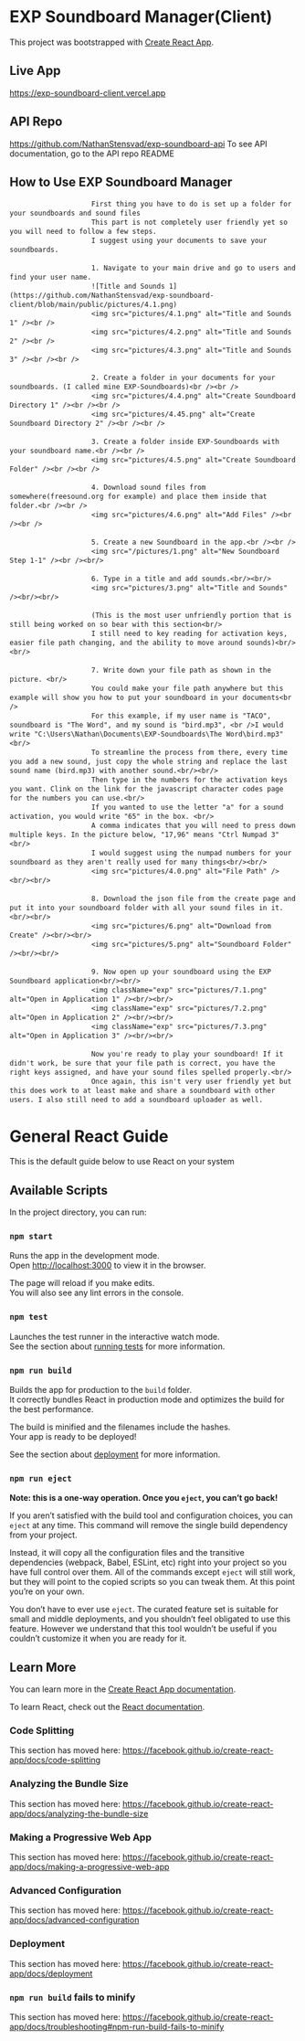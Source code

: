 # EXP Soundboard Manager(Client)

This project was bootstrapped with [Create React App](https://github.com/facebook/create-react-app).


## Live App

https://exp-soundboard-client.vercel.app

## API Repo

https://github.com/NathanStensvad/exp-soundboard-api
To see API documentation, go to the API repo README

## How to Use EXP Soundboard Manager

                        First thing you have to do is set up a folder for your soundboards and sound files
                        This part is not completely user friendly yet so you will need to follow a few steps.
                        I suggest using your documents to save your soundboards.

                        1. Navigate to your main drive and go to users and find your user name.
                        ![Title and Sounds 1](https://github.com/NathanStensvad/exp-soundboard-client/blob/main/public/pictures/4.1.png)
                        <img src="pictures/4.1.png" alt="Title and Sounds 1" /><br />
                        <img src="pictures/4.2.png" alt="Title and Sounds 2" /><br />
                        <img src="pictures/4.3.png" alt="Title and Sounds 3" /><br /><br />

                        2. Create a folder in your documents for your soundboards. (I called mine EXP-Soundboards)<br /><br />
                        <img src="pictures/4.4.png" alt="Create Soundboard Directory 1" /><br /><br />
                        <img src="pictures/4.45.png" alt="Create Soundboard Directory 2" /><br /><br />

                        3. Create a folder inside EXP-Soundboards with your soundboard name.<br /><br />
                        <img src="pictures/4.5.png" alt="Create Soundboard Folder" /><br /><br />

                        4. Download sound files from somewhere(freesound.org for example) and place them inside that folder.<br /><br />
                        <img src="pictures/4.6.png" alt="Add Files" /><br /><br />

                        5. Create a new Soundboard in the app.<br /><br />
                        <img src="/pictures/1.png" alt="New Soundboard Step 1-1" /><br /><br/>

                        6. Type in a title and add sounds.<br/><br/>
                        <img src="pictures/3.png" alt="Title and Sounds" /><br/><br/>

                        (This is the most user unfriendly portion that is still being worked on so bear with this section<br/>
                        I still need to key reading for activation keys, easier file path changing, and the ability to move around sounds)<br/><br/>

                        7. Write down your file path as shown in the picture. <br/>
                        You could make your file path anywhere but this example will show you how to put your soundboard in your documents<br />
                        For this example, if my user name is "TACO", soundboard is "The Word", and my sound is "bird.mp3", <br />I would write "C:\Users\Nathan\Documents\EXP-Soundboards\The Word\bird.mp3"<br/>
                        To streamline the process from there, every time you add a new sound, just copy the whole string and replace the last sound name (bird.mp3) with another sound.<br/><br/>
                        Then type in the numbers for the activation keys you want. Clink on the link for the javascript character codes page for the numbers you can use.<br/>
                        If you wanted to use the letter "a" for a sound activation, you would write "65" in the box. <br/>
                        A comma indicates that you will need to press down multiple keys. In the picture below, "17,96" means "Ctrl Numpad 3"<br/>
                        I would suggest using the numpad numbers for your soundboard as they aren't really used for many things<br/><br/>
                        <img src="pictures/4.0.png" alt="File Path" /><br/><br/>

                        8. Download the json file from the create page and put it into your soundboard folder with all your sound files in it. <br/><br/>
                        <img src="pictures/6.png" alt="Download from Create" /><br/><br/>
                        <img src="pictures/5.png" alt="Soundboard Folder" /><br/><br/>

                        9. Now open up your soundboard using the EXP Soundboard application<br/><br/>
                        <img className="exp" src="pictures/7.1.png" alt="Open in Application 1" /><br/><br/>
                        <img className="exp" src="pictures/7.2.png" alt="Open in Application 2" /><br/><br/>
                        <img className="exp" src="pictures/7.3.png" alt="Open in Application 3" /><br/><br/>

                        Now you're ready to play your soundboard! If it didn't work, be sure that your file path is correct, you have the right keys assigned, and have your sound files spelled properly.<br/>
                        Once again, this isn't very user friendly yet but this does work to at least make and share a soundboard with other users. I also still need to add a soundboard uploader as well.


# General React Guide

This is the default guide below to use React on your system

## Available Scripts

In the project directory, you can run:

### `npm start`

Runs the app in the development mode.<br />
Open [http://localhost:3000](http://localhost:3000) to view it in the browser.

The page will reload if you make edits.<br />
You will also see any lint errors in the console.

### `npm test`

Launches the test runner in the interactive watch mode.<br />
See the section about [running tests](https://facebook.github.io/create-react-app/docs/running-tests) for more information.

### `npm run build`

Builds the app for production to the `build` folder.<br />
It correctly bundles React in production mode and optimizes the build for the best performance.

The build is minified and the filenames include the hashes.<br />
Your app is ready to be deployed!

See the section about [deployment](https://facebook.github.io/create-react-app/docs/deployment) for more information.

### `npm run eject`

**Note: this is a one-way operation. Once you `eject`, you can’t go back!**

If you aren’t satisfied with the build tool and configuration choices, you can `eject` at any time. This command will remove the single build dependency from your project.

Instead, it will copy all the configuration files and the transitive dependencies (webpack, Babel, ESLint, etc) right into your project so you have full control over them. All of the commands except `eject` will still work, but they will point to the copied scripts so you can tweak them. At this point you’re on your own.

You don’t have to ever use `eject`. The curated feature set is suitable for small and middle deployments, and you shouldn’t feel obligated to use this feature. However we understand that this tool wouldn’t be useful if you couldn’t customize it when you are ready for it.

## Learn More

You can learn more in the [Create React App documentation](https://facebook.github.io/create-react-app/docs/getting-started).

To learn React, check out the [React documentation](https://reactjs.org/).

### Code Splitting

This section has moved here: https://facebook.github.io/create-react-app/docs/code-splitting

### Analyzing the Bundle Size

This section has moved here: https://facebook.github.io/create-react-app/docs/analyzing-the-bundle-size

### Making a Progressive Web App

This section has moved here: https://facebook.github.io/create-react-app/docs/making-a-progressive-web-app

### Advanced Configuration

This section has moved here: https://facebook.github.io/create-react-app/docs/advanced-configuration

### Deployment

This section has moved here: https://facebook.github.io/create-react-app/docs/deployment

### `npm run build` fails to minify

This section has moved here: https://facebook.github.io/create-react-app/docs/troubleshooting#npm-run-build-fails-to-minify
